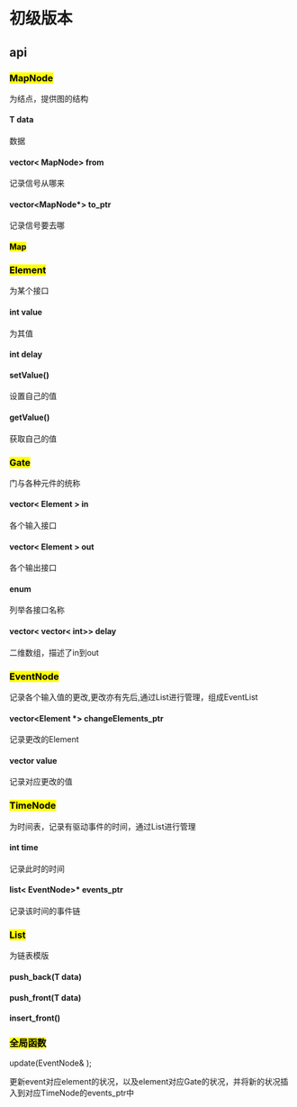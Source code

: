 # 初级版本

## api

### <mark>MapNode<mark>

为结点，提供图的结构

#### T data

数据

#### vector< MapNode> from

记录信号从哪来

#### vector<MapNode*> to_ptr

记录信号要去哪



#### <mark>Map<mark>



### <mark>Element<mark>

为某个接口

#### int value

为其值

#### int delay

#### setValue()

设置自己的值

#### getValue()

获取自己的值



### <marK>Gate<mark>
门与各种元件的统称

#### vector< Element > in

各个输入接口

#### vector< Element > out

各个输出接口

#### enum

列举各接口名称

#### vector< vector< int>>  delay

二维数组，描述了in到out



### <mark>EventNode<mark>

记录各个输入值的更改,更改亦有先后,通过List进行管理，组成EventList

#### vector<Element *> changeElements_ptr

记录更改的Element

#### vector<int> value


记录对应更改的值




### <mark>TimeNode<mark>

为时间表，记录有驱动事件的时间，通过List进行管理

#### int time

记录此时的时间

#### list< EventNode>* events_ptr

记录该时间的事件链



### <mark>List<mark>

为链表模版

#### push_back(T data)

#### push_front(T data)

#### insert_front()



### <mark>全局函数<mark>

update(EventNode& );

更新event对应element的状况，以及element对应Gate的状况，并将新的状况插入到对应TimeNode的events_ptr中
